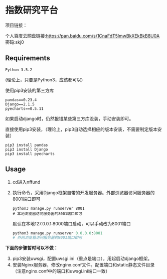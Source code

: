 # 指数研究平台

项目链接：

个人百度云网盘链接:https://pan.baidu.com/s/1CnaFdT5lmwBkXEkBkB8U0A  密码:skj0

## Requirements

```
Python 3.5.2
```
(理论上，只要是Python3，应该都可以)

使用pip3安装的第三方库
```
pandas==0.23.4
Django==2.1.5
pyecharts==0.5.11
```

如果启动django时，仍然报错某些第三方库没装，手动安装即可。

直接使用pip3安装，（理论上，pip3自动选择相应的版本安装，不需要制定版本安装）

```
pip3 install pandas
pip3 install Django
pip3 install pyecharts
```



## Usage

1. cd进入nffund

2. 执行命令，采用Django框架自带的开发服务器。外部浏览器访问服务器的8001端口即可

   ```
   python3 manage.py runserver 8001
   # 本地浏览器访问服务器的8001端口即可
   ```

   默认在本地127.0.0.1:8000端口启动，可以手动改为8001端口

   ```python
   python3 manage.py runserver 0.0.0.0:8001
   # 外网浏览器访问服务器的8001端口即可
   ```

**下面的步骤暂时可以不做：**

3. pip3安装uwsgi，配置uwsgi.ini（重点是端口），用起启动django框架。
4. 安装Nginx服务器，修改nginx.conf文件。配置端口和static静态文件目录（注意nginx.conf中的端口和uwsgi.ini端口一致）

